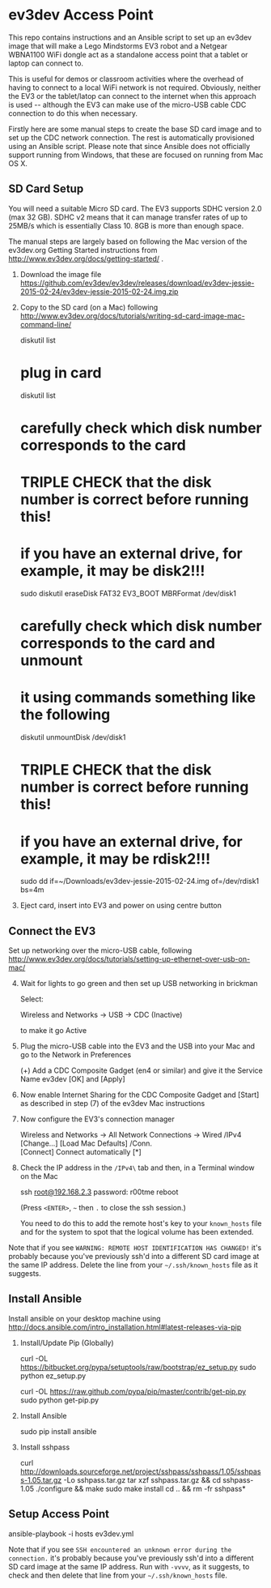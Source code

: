 # ev3dev Access Point

This repo contains instructions and an Ansible script to set up an ev3dev image
that will make a Lego Mindstorms EV3 robot and a Netgear WBNA1100 WiFi dongle
act as a standalone access point that a tablet or laptop can connect to.

This is useful for demos or classroom activities where the overhead of having
to connect to a local WiFi network is not required.  Obviously, neither the
EV3 or the tablet/latop can connect to the internet when this approach is used
-- although the EV3 can make use of the micro-USB cable CDC connection to do
this when necessary.

Firstly here are some manual steps to create the base SD card image and to set
up the CDC network connection.  The rest is automatically provisioned using an
Ansible script.  Please note that since Ansible does not officially support
running from Windows, that these are focused on running from Mac OS X.


## SD Card Setup

You will need a suitable Micro SD card.  The EV3 supports SDHC version 2.0 (max
32 GB).  SDHC v2 means that it can manage transfer rates of up to 25MB/s which
is essentially Class 10.  8GB is more than enough space.

The manual steps are largely based on following the Mac version of the
ev3dev.org Getting Started instructions from http://www.ev3dev.org/docs/getting-started/ .

   1. Download the image file
      https://github.com/ev3dev/ev3dev/releases/download/ev3dev-jessie-2015-02-24/ev3dev-jessie-2015-02-24.img.zip

   2. Copy to the SD card (on a Mac) following http://www.ev3dev.org/docs/tutorials/writing-sd-card-image-mac-command-line/

        diskutil list

        # plug in card

        diskutil list

        # carefully check which disk number corresponds to the card
        # TRIPLE CHECK that the disk number is correct before running this!
        # if you have an external drive, for example, it may be disk2!!!
        sudo diskutil eraseDisk FAT32 EV3_BOOT MBRFormat /dev/disk1

        # carefully check which disk number corresponds to the card and unmount
        # it using commands something like the following
        diskutil unmountDisk /dev/disk1

        # TRIPLE CHECK that the disk number is correct before running this!
        # if you have an external drive, for example, it may be rdisk2!!!
        sudo dd if=~/Downloads/ev3dev-jessie-2015-02-24.img of=/dev/rdisk1 bs=4m

   3. Eject card, insert into EV3 and power on using centre button


## Connect the EV3

Set up networking over the micro-USB cable, following
http://www.ev3dev.org/docs/tutorials/setting-up-ethernet-over-usb-on-mac/

   4. Wait for lights to go green and then set up USB networking in brickman

        Select:

        Wireless and Networks -> USB -> CDC (Inactive)

        to make it go Active

   5. Plug the micro-USB cable into the EV3 and the USB into your Mac and go to the Network in Preferences

        (+) Add a CDC Composite Gadget (en4 or similar) and give it the Service Name ev3dev
        [OK] and [Apply]

   6. Now enable Internet Sharing for the CDC Composite Gadget and [Start] as described in step (7) of the ev3dev Mac instructions

   7. Now configure the EV3's connection manager

        Wireless and Networks -> All Network Connections -> Wired
        /IPv4\
        [Change...]
        [Load Mac Defaults]
        /Conn.\
        [Connect]
        Connect automatically [*]

   8. Check the IP address in the `/IPv4\` tab and then, in a Terminal window on the Mac

        ssh root@192.168.2.3
        password: r00tme
        reboot

      (Press `<ENTER>`, `~` then `.` to close the ssh session.)

      You need to do this to add the remote host's key to your `known_hosts` file and for the system to spot that the logical volume has been extended.

Note that if you see `WARNING: REMOTE HOST IDENTIFICATION HAS CHANGED!`
it's probably because you've previously ssh'd into a different SD card image
at the same IP address.  Delete the line from your `~/.ssh/known_hosts` file
as it suggests.

## Install Ansible

Install ansible on your desktop machine using http://docs.ansible.com/intro_installation.html#latest-releases-via-pip

   1. Install/Update Pip (Globally)

        curl -OL https://bitbucket.org/pypa/setuptools/raw/bootstrap/ez_setup.py
        sudo python ez_setup.py

        curl -OL https://raw.github.com/pypa/pip/master/contrib/get-pip.py
        sudo python get-pip.py

   2. Install Ansible

        sudo pip install ansible

   3. Install sshpass

        curl http://downloads.sourceforge.net/project/sshpass/sshpass/1.05/sshpass-1.05.tar.gz -Lo sshpass.tar.gz
        tar xzf sshpass.tar.gz && cd sshpass-1.05
        ./configure && make
        sudo make install
        cd .. && rm -fr sshpass*

## Setup Access Point


ansible-playbook -i hosts ev3dev.yml



Note that if you see `SSH encountered an unknown error during the connection.`
it's probably because you've previously ssh'd into a different SD card image
at the same IP address.  Run with `-vvvv`, as it suggests, to check and then
delete that line from your `~/.ssh/known_hosts` file.





